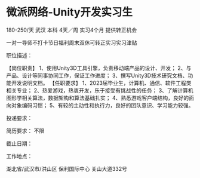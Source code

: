 # 微派网络-Unity开发实习生

180-250/天 武汉 本科 4天／周 实习4个月 提供转正机会

一对一导师不打卡节日福利周末双休可转正实习实习津贴

职位描述：

【岗位职责】 1、使用Unity3D工具引擎，负责移动端产品的设计、开发； 2、与产品、设计等同事协同工作，保证工作进度； 3、撰写Unity3D技术研究文档、功能开发说明文档。 【任职要求】 1、2023届毕业生，计算机、通信、软件工程类相关专业； 2、热爱游戏，热衷开发，乐于接受有挑战性的任务； 3、了解计算机图形学相关算法，数据架构和算法基础扎实； 4、熟悉游戏客户端结构，良好的面向对象编码习惯； 5、有较的主动性和执行力，良好的团队意识、学习能力较强。

投递要求：

简历要求： 不限

截止日期：

工作地点：

湖北省/武汉市/洪山区 保利国际中心 关山大道332号